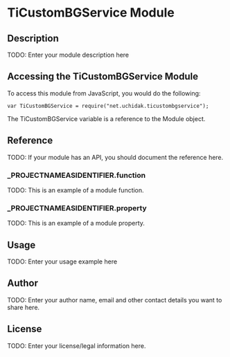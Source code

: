 # TiCustomBGService Module

## Description

TODO: Enter your module description here

## Accessing the TiCustomBGService Module

To access this module from JavaScript, you would do the following:

	var TiCustomBGService = require("net.uchidak.ticustombgservice");

The TiCustomBGService variable is a reference to the Module object.	

## Reference

TODO: If your module has an API, you should document
the reference here.

### ___PROJECTNAMEASIDENTIFIER__.function

TODO: This is an example of a module function.

### ___PROJECTNAMEASIDENTIFIER__.property

TODO: This is an example of a module property.

## Usage

TODO: Enter your usage example here

## Author

TODO: Enter your author name, email and other contact
details you want to share here. 

## License

TODO: Enter your license/legal information here.
